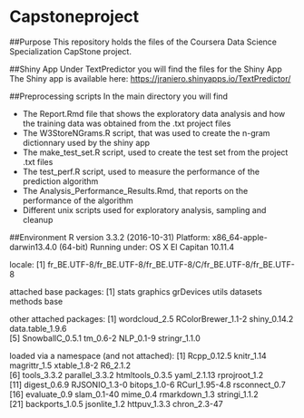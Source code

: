 
# Capstoneproject

##Purpose
This repository holds the files of the Coursera Data Science Specialization CapStone project.

##Shiny App
Under TextPredictor you will find the files for the Shiny App
The Shiny app is available here: https://jraniero.shinyapps.io/TextPredictor/

##Preprocessing scripts
In the main directory you will find
- The Report.Rmd file that shows the exploratory data analysis and how the training data was obtained from the .txt project files
- The W3StoreNGrams.R script, that was used to create the n-gram dictionnary used by the shiny app
- The make_test_set.R script, used to create the test set from the project .txt files
- The test_perf.R script, used to measure the performance of the prediction algorithm
- The Analysis_Performance_Results.Rmd, that reports on the performance of the algorithm
- Different unix scripts used for exploratory analysis, sampling and cleanup

##Environment
R version 3.3.2 (2016-10-31)
Platform: x86_64-apple-darwin13.4.0 (64-bit)
Running under: OS X El Capitan 10.11.4

locale:
[1] fr_BE.UTF-8/fr_BE.UTF-8/fr_BE.UTF-8/C/fr_BE.UTF-8/fr_BE.UTF-8

attached base packages:
[1] stats     graphics  grDevices utils     datasets  methods   base     

other attached packages:
[1] wordcloud_2.5      RColorBrewer_1.1-2 shiny_0.14.2       data.table_1.9.6  
[5] SnowballC_0.5.1    tm_0.6-2           NLP_0.1-9          stringr_1.1.0     

loaded via a namespace (and not attached):
 [1] Rcpp_0.12.5     knitr_1.14      magrittr_1.5    xtable_1.8-2    R6_2.1.2       
 [6] tools_3.3.2     parallel_3.3.2  htmltools_0.3.5 yaml_2.1.13     rprojroot_1.2  
[11] digest_0.6.9    RJSONIO_1.3-0   bitops_1.0-6    RCurl_1.95-4.8  rsconnect_0.7  
[16] evaluate_0.9    slam_0.1-40     mime_0.4        rmarkdown_1.3   stringi_1.1.2  
[21] backports_1.0.5 jsonlite_1.2    httpuv_1.3.3    chron_2.3-47 